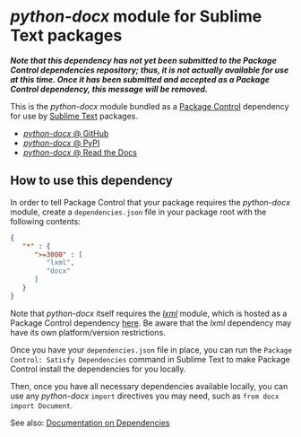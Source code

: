 # *python-docx* module for Sublime Text packages

**_Note that this dependency has not yet been submitted to the Package Control
dependencies repository; thus, it is not actually available for use at this
time. Once it has been submitted and accepted as a Package Control dependency,
this message will be removed._**

This is the *python-docx* module bundled as a
[Package Control](https://packagecontrol.io) dependency for use by
[Sublime Text](https://www.sublimetext.com) packages.

  - [*python-docx* @ GitHub](https://github.com/python-openxml/python-docx)
  - [*python-docx* @ PyPI](https://pypi.org/project/python-docx/)
  - [*python-docx* @ Read the Docs](https://python-docx.readthedocs.io)

## How to use this dependency

In order to tell Package Control that your package requires the *python-docx*
module, create a `dependencies.json` file in your package root with the
following contents:

``` json
{
   "*" : {
      ">=3000" : [
         "lxml",
         "docx"
      ]
   }
}
```

Note that *python-docx* itself requires the
[*lxml*](https://pypi.org/project/lxml) module, which is hosted as a Package
Control dependency [here](https://github.com/eerohele/sublime-lxml). Be aware
that the *lxml* dependency may have its own platform/version restrictions.

Once you have your `dependencies.json` file in place, you can run the
`Package Control: Satisfy Dependencies` command in Sublime Text to make Package
Control install the dependencies for you locally.

Then, once you have all necessary dependencies available locally, you can use
any *python-docx* `import` directives you may need, such as
`from docx import Document`.

See also:
[Documentation on Dependencies](https://packagecontrol.io/docs/dependencies)